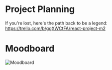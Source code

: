 # Project Planning

If you're lost, here's the path back to be a legend: 
https://trello.com/b/ggXWCtFA/react-project-m2

# Moodboard

![Moodboard](./lavatory-legends-moodboard.png)
